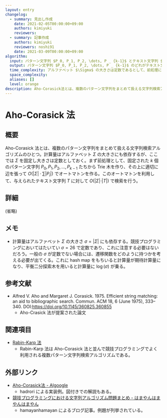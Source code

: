 ```yaml
---
layout: entry
changelog:
  - summary: 見出し作成
    date: 2021-02-05T00:00:00+09:00
    authors: kimiyuki
    reviewers:
  - summary: 記事作成
    authors: kimiyuki
    reviewers: noshi91
    date: 2021-03-09T00:00:00+09:00
algorithm:
  input: パターン文字列 $P_0, P_1, P_2, \dots, P _ {k-1}$ とテキスト文字列 $T$
  output: パターン文字列 $P_0, P_1, P_2, \dots, P _ {k-1}$ のどれがテキスト文字列 $T$ に含まれるか。含まれるならその位置も求める。
  time_complexity: アルファベット $\Sigma$ の大きさは定数であるとして、前処理には $O(\sum \vert P_i \vert)$ で検索には $O(\vert T \vert)$
  space_complexity:
  aliases: []
  level: orange
description: Aho-Corasick法とは、複数のパターン文字列をまとめて扱える文字列検索アルゴリズムのひとつ。まず前処理として、固定された $k$ 個のパターン文字列 $P_0, P_1, P_2, \dots, P _ {k-1}$ たちから Trie 木を作り、その上に適切に辺を張って $O(\sum \vert P_i \vert)$ でオートマトンを作る。このオートマトンを利用して、与えられたテキスト文字列 $T$ に対して $O(\vert T \vert)$ で検索を行う。
---
```


# Aho-Corasick 法

## 概要

Aho-Corasick 法とは、複数のパターン文字列をまとめて扱える文字列検索アルゴリズムのひとつ。計算量はアルファベット $\Sigma$ の大きさにも依存するが、ここでは $\Sigma$ を固定し大きさは定数としておく。まず前処理として、固定された $k$ 個のパターン文字列 $P_0, P_1, P_2, \dots, P _ {k-1}$ たちから Trie 木を作り、その上に適切に辺を張って $O(\lvert \Sigma \rvert \cdot \sum \vert P_i \vert)$ でオートマトンを作る。このオートマトンを利用して、与えられたテキスト文字列 $T$ に対して $O(\lvert \Sigma \rvert \cdot \vert T \vert)$ で検索を行う。

## 詳細

(省略)

## メモ

-   計算量はアルファベット $\Sigma$ の大きさ $\sigma = \lvert \Sigma \rvert$ にも依存する。競技プログラミングにおいてはたいてい $\sigma = 26$ で定数であり、これに注意する必要はないだろう。一般の $\sigma$ が定数でない場合には、遷移関数をどのように持つかを考える必要が出てくる。これに hash map をもちいると計算量が期待計算量になり、平衡二分探索木を用いると計算量に $\log(\sigma)$ が乗る。

## 参考文献

-   Alfred V. Aho and Margaret J. Corasick. 1975. Efficient string matching: an aid to bibliographic search. Commun. ACM 18, 6 (June 1975), 333–340. DOI:<https://doi.org/10.1145/360825.360855>
    -   Aho-Crasick 法が提案された論文

## 関連項目

-   [Rabin-Karp 法](/rabin-karp)
    -   Rabin-Karp 法は Aho-Corasick 法と並んで競技プログラミングでよく利用される複数パターン文字列検索アルゴリズムである。

## 外部リンク

-   [Aho-Corasick法 - Algoogle](http://algoogle.hadrori.jp/algorithm/aho-corasick.html)
    -   <a class="handle">hadrori</a> による実装例。図付きでの解説もある。
-   [競技プログラミングにおける文字列アルゴリズム問題まとめ - はまやんはまやんはまやん](https://www.hamayanhamayan.com/entry/2017/03/25/005452)
    -   <a class="handle">hamayanhamayan</a> によるブログ記事。例題が列挙されている。
